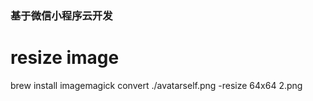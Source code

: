 ### 基于微信小程序云开发 


# resize image
brew install imagemagick
convert ./avatarself.png -resize 64x64 2.png

